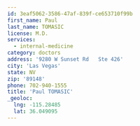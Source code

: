 ```yaml
---
id: 3eaf5062-3586-47af-839f-ce653710f99b
first_name: Paul
last_name: TOMASIC
license: M.D.
services:
  - internal-medicine
category: doctors
address: '9280 W Sunset Rd   Ste 426'
city: 'Las Vegas'
state: NV
zip: '89148'
phone: 702-940-1555
title: 'Paul TOMASIC'
_geoloc:
  lng: -115.28485
  lat: 36.049095
---
```

